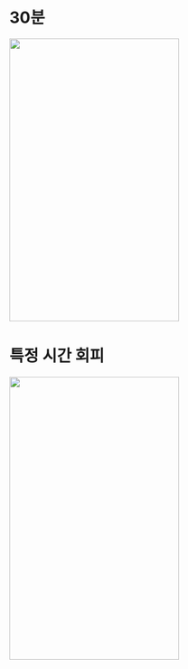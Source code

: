 
# 30분 

<img src="https://github.com/jookbooin/telegram_bot/assets/94632156/59488757-dbd1-4c42-b47a-4e08da07aa6d.png" width="300" height="500"/>


# 특정 시간 회피

<img src="https://github.com/jookbooin/telegram_bot/assets/94632156/328043d8-7828-45d9-9b66-47ea0feb97be.png" width="300" height="500"/>

